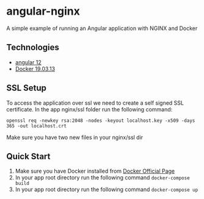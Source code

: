 # angular-nginx

A simple example of running an Angular application with NGINX and Docker 

## Technologies

- [angular 12](https://angular.io/)
- [Docker 19.03.13](https://www.docker.com/get-started)

## SSL Setup

To access the application over ssl we need to create a self signed SSL certificate. In the app nginx/ssl folder run the following command:

``openssl req -newkey rsa:2048 -nodes -keyout localhost.key -x509 -days 365 -out localhost.crt``

Make sure you have two new files in your nginx/ssl dir

##  Quick Start

1. Make sure you have Docker installed from [Docker Official Page](https://docs.docker.com/get-docker/)
2. In your app root directory run the following command ``docker-compose build``
3. In your app root directory run the following command  ``docker-compose up``

